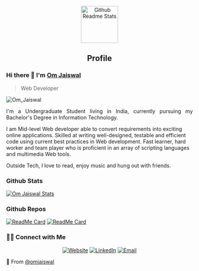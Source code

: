<p align="center">
    <img width="100px" src="https://res.cloudinary.com/anuraghazra/image/upload/v1594908242/logo_ccswme.svg" align="center" alt="Github Readme Stats" />
    <h2 align="center">Profile</h2>
</p>

### Hi there 👋 I'm [Om Jaiswal](https://om-jaiswal.github.io/)
> Web Developer

<img src="https://komarev.com/ghpvc/?username=Om-Jaiswal" alt="Om_Jaiswal" />

<div>
    <p style="text-align:justify;">
I'm a Undergraduate Student living in India, currently pursuing my Bachelor's Degree in Information Technology. 

I am Mid-level Web developer able to convert requirements into exciting online applications. Skilled at writing well-designed, testable and efficient code using current best practices in Web development. Fast learner, hard worker and team player who is proficient in an array of scripting languages and multimedia Web tools.

Outside Tech, I love to read, enjoy music and hung out with friends.
    </p>
</div>

### Github Stats

[![Om Jaiswal Stats](https://github-readme-stats.vercel.app/api?username=Om-Jaiswal&show_icons=true&count_private=true)](https://github.com/Om-Jaiswal)

### Github Repos

[![ReadMe Card](https://github-readme-stats.vercel.app/api/pin/?username=Om-Jaiswal&repo=Diversify&show_owner=true)](https://github.com/Om-Jaiswal/Diversify)
[![ReadMe Card](https://github-readme-stats.vercel.app/api/pin/?username=Om-Jaiswal&repo=Flytasy&show_owner=true)](https://github.com/Om-Jaiswal/Flytasy)

<h3> 🤝🏻 Connect with Me </h3>

<p align="center">
    <a href="https://om-jaiswal.github.io/" target="_blank"><img alt="Website" src="https://img.shields.io/badge/Website-www.om-jaiswal.github.io-blue?style=flat&logo=google-chrome"></a>
    <a href="https://www.linkedin.com/in/om-jaiswal/-a599b61b3" target="_blank"><img alt="LinkedIn" src="https://img.shields.io/badge/LinkedIn-@om-jaiswal-blue?style=flat&logo=linkedin"></a>
    <a href="mailto:om_jaiswal@outlook.com"><img alt="Email" src="https://img.shields.io/badge/Email-om_jaiswal@outlook.com-blue?style=flat&logo=gmail"></a>
</p>


💙 From [@omjaiswal](https://om-jaiswal.github.io/)
